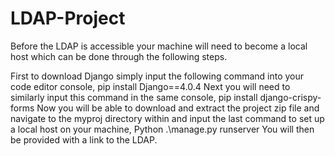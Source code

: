 # LDAP-Project

Before the LDAP is accessible your machine will need to become a local host which can be done through the following steps.

First to download Django simply input the following command into your code editor console, pip install Django==4.0.4
Next you will need to similarly input this command in the same console, pip install django-crispy-forms
Now you will be able to download and extract the project zip file and navigate to the myproj directory within and input the last command to set up a local host on your machine, Python .\manage.py runserver
You will then be provided with a link to the LDAP.
